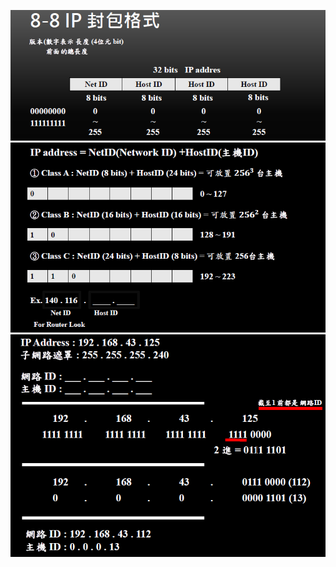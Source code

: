 ![IP分類1](https://github.com/ChengHan16/Cs4high_4080E036/blob/master/%E8%A8%88%E7%AE%97%E6%A9%9F%E7%B6%B2%E8%B7%AF%E5%AF%A6%E5%8B%99/image/IP%E5%88%86%E9%A1%9E_%E9%BB%91(1).PNG)
![IP分類2](https://github.com/ChengHan16/Cs4high_4080E036/blob/master/%E8%A8%88%E7%AE%97%E6%A9%9F%E7%B6%B2%E8%B7%AF%E5%AF%A6%E5%8B%99/image/IP%E5%88%86%E9%A1%9E_%E9%BB%91(2).PNG)
![IP分類2](https://github.com/ChengHan16/Cs4high_4080E036/blob/master/%E8%A8%88%E7%AE%97%E6%A9%9F%E7%B6%B2%E8%B7%AF%E5%AF%A6%E5%8B%99/image/IP%E5%88%86%E9%A1%9E(3).PNG)
